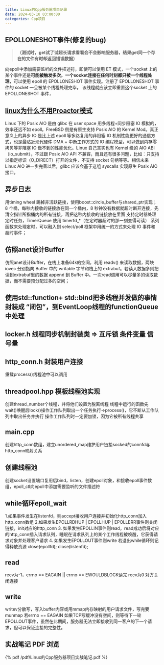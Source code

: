```yaml
---
title: Linux的Cpp服务器项目记录
date: 2024-03-10 03:00:00
categories: Cpp项目
---
```


## EPOLLONESHOT事件(修复的bug)

> **（测试时，get试了试超长请求看看会不会影响服务器，结果get同一个存在的文件有时却返回错误数据）**

向epoll中添加需要监听的文件描述符，即使可以使用 ET 模式，一个socket 上的某个事件还是**可能被触发多次**。**一个socket连接在任何时刻都只被一个线程处理**，可以使用 epoll 的 EPOLLONESHOT 事件实现。注册了 EPOLLONESHOT 事件的 socket 一旦被某个线程处理完毕， 该线程就应该立即重置这个socket 上的 EPOLLONESHOT 事件，

## [linux为什么不用Proactor模式](https://www.zhihu.com/question/421584363/answer/2702776394)

Linux 下的 Posix AIO 是由 glibc 在 user space 用多线程+同步阻塞 IO 模拟的，效率还远不如 epoll。FreeBSD 倒是有原生支持 Posix AIO 的 Kernel Mod。真正意义上的异步 IO 是比上述 epoll 等多路复用的非阻塞 IO 机制性能更好的通信方式，也是最贴近现代硬件 DMA + 中断工作方式的 IO 编程模型，可以做到内存零拷贝等非阻塞 IO 做不到的性能优化。Linux 自己其实也有 Kernel 级的 AIO ABI（io_submit），不过跟 Posix AIO API 不兼容，而且还有很多问题，比如：只支持以指定标识（O_DIRECT）打开的文件，不支持 socket 句柄等等。相信未来 Linux AIO 进一步完善以后，glibc 应该会基于这组 syscalls 实现原生 Posix AIO 接口。

## 异步日志

用timing wheel 踢掉非活跃链接，使用boost::circle_buffer与shared_ptr实现；8 个桶，每秒内接收的链接放在同一个桶内，8 秒钟没有数据就超时断开连接，先清空指针所指桶内的所有链接，再把这秒内接收的链接放在里面
支持定时器处理定时任务，TimerQueue 使用 timerfd_*（在定时器超时的那一刻变得可读） 系列函数来处理定时，可以融入到 select/poll 框架中用统一的方式来处理 IO 事件和超时事件；

## 仿照anet设计Buffer

仿照anet设计Buffer，在栈上准备64k的空间，利用 readv() 来读取数据，两块iovec 分别指向 Buffer 中的 writable 字节和栈上的 extrabuf。若读入数据多则把 读到extrabuf里的数据 append 到 Buffer 中。一次read调用可以尽量多的读取数据，而不需要预分配过多的空间；

## 使用std::function+ std::bind把多线程并发做的事情封装成 “闭包”，到EventLoop线程的functionQueue中处理

## locker.h  线程同步机制封装类 => 互斥锁 条件变量 信号量

## http_conn.h 封装用户连接

重载process()线程池中可以调用

## threadpool.hpp 模板线程池实现

创建thread_number个线程，并将他们设置为脱离线程
线程中运行的函数先wait()唤醒后lock()操作工作队列取出一个任务执行->process()，它不断从工作队列中取出任务并执行
操作工作队列时一定要加锁，因为它被所有线程共享

## main.cpp

创建http_conn数组，建立unordered_map维护用户链接socked的connfd与http_conn映射关系

## 创建线程池

创建socket设置端口复用后bind，listen，创建epoll对象，和接收epoll事件数组，epoll_ctl向epoll中添加需要监听的文件描述符

## while循环epoll_wait

1.如果事件发生在listenfd，则accept接收用户连接并初始化http_conn加入http_conn数组
2.如果发生EPOLLRDHUP | EPOLLHUP | EPOLLERR事件则关闭链接，init对应的http_conn
3. 如果发生EPOLLIN事件则read，read成功后将对应的http_conn插入请求队列，睡眠在请求队列上的某个工作线程被唤醒，它获得请求对象并处理客户请求
4. 如果发生EPOLLOUT事件则write
若退出while循环则记得释放资源
close(epollfd);
close(listenfd);

## read

recv为-1，errno == EAGAIN || errno == EWOULDBLOCK读完
recv为0 对方关闭连接

## write

writev分散写，写入buffer内容或用mmap内存映射的用户请求文件，写完要munmap
若errno == EAGAIN
如果TCP写缓冲没有空间，则等待下一轮EPOLLOUT事件，虽然在此期间，服务器无法立即接收到同一客户的下一个请求，但可以保证连接的完整性。

## 实战笔记 PDF 浏览

{% pdf /pdf/Linux的Cpp服务器项目实战笔记.pdf %}
